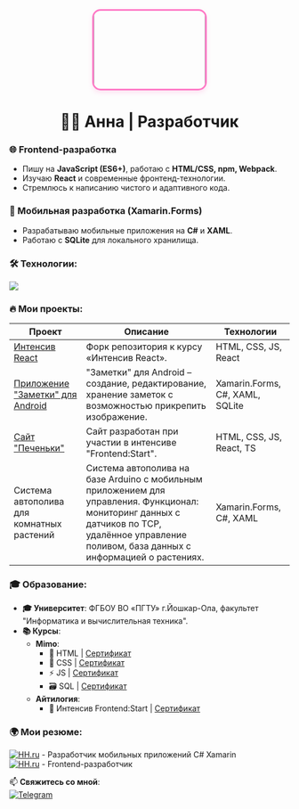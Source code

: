 <div align="center" style="text-align: center; width: 100%;">
  <div style="display: inline-block; overflow: hidden; border-radius: 15px; border: 3px solid #FF79C6; box-shadow: 0 4px 8px rgba(255, 121, 198, 0.2);">
    <img src="https://media.giphy.com/media/JIX9t2j0ZTN9S/giphy.gif" width="200" style="margin-top: -40px; margin-bottom: -20px; display: block;">
  </div>
</div>

<h1 align="center">👩‍💻 Анна | Разработчик</h1>

### **🌐 Frontend-разработка**  
- Пишу на **JavaScript (ES6+)**, работаю с **HTML/CSS, npm, Webpack**.  
- Изучаю **React** и современные фронтенд-технологии.  
- Стремлюсь к написанию чистого и адаптивного кода.  

### **📱 Мобильная разработка (Xamarin.Forms)**  
- Разрабатываю мобильные приложения на **C#** и **XAML**.  
- Работаю с **SQLite** для локального хранилища.  

### **🛠️ Технологии:**  
<p align="left">
  <img src="https://skillicons.dev/icons?i=js,ts,react,html,css,nodejs,webpack,cs,dotnet,sqlite,arduino,python" />
</p>

### **🔥 Мои проекты:**
| Проект | Описание | Технологии |
|--------|----------|------------|
| [Интенсив React](https://github.com/CorkaA/react-webinar-3) | Форк репозитория к курсу «Интенсив React». | HTML, CSS, JS, React |
| [Приложение "Заметки" для Android](https://github.com/CorkaA/notes) | "Заметки" для Android – создание, редактирование, хранение заметок с возможностью прикрепить изображение. | Xamarin.Forms, C#, XAML, SQLite |
| [Сайт "Печеньки"](https://corkaa.github.io/cookies/) | Сайт разработан при участии в интенсиве "Frontend:Start". | HTML, CSS, JS, React, TS |
| Система автополива для комнатных растений | Система автополива на базе Arduino с мобильным приложением для управления. Функционал: мониторинг данных с датчиков по TCP, удалённое управление поливом, база данных с информацией о растениях. | Xamarin.Forms, C#, XAML |

### **🎓 Образование:**  
- **🎓 Университет**: ФГБОУ ВО «ПГТУ» г.Йошкар-Ола, факультет "Информатика и вычислительная техника".  
- **📚 Курсы**:  
  - **Mimo**:  
    - 📄 HTML | [Сертификат](https://drive.google.com/file/d/1h086EnXkG9DnIhoh3rJB4g2B_OYeNuCM/view)  
    - 🎨 CSS | [Сертификат](https://drive.google.com/file/d/1h1f72U04EZC2JeAlxNxPbj0zGVr6Ur4S/view)  
    - ⚡ JS | [Сертификат](https://drive.google.com/file/d/1hC0ivO1cIcLO1McvSxrdKQuS-CLVvmQn/view)  
    - 🗃️ SQL | [Сертификат](https://drive.google.com/file/d/1h87lf6cWURzqI9H9WfeEHuX9SOE0Yaj1/view)  
  - **Айтилогия**:  
    - 🌟 Интенсив Frontend:Start | [Сертификат](https://drive.google.com/file/d/1gzAJMoO8CdkK5TE40spiZOcxiv7GLfdH/view)  


### 🌍 Мои резюме:  
[![HH.ru](https://img.shields.io/badge/-HH.ru-FF6600?logo=headhunter)](https://yoshkar-ola.hh.ru/resume/1524bc46ff0dc66bf10039ed1f7179724e4461) - Разработчик мобильных приложений C# Xamarin   
[![HH.ru](https://img.shields.io/badge/-HH.ru-FF6600?logo=headhunter)](https://yoshkar-ola.hh.ru/resume/26ed221fff0e0821b70039ed1f5050456e5559) - Frontend-разработчик  


📫 **Свяжитесь со мной**:  
[![Telegram](https://img.shields.io/badge/-Telegram-26A5E4?logo=telegram)](https://t.me/corka_a) 
